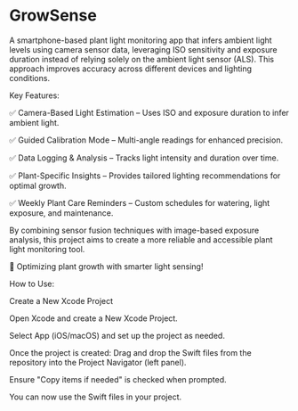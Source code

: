 # GrowSense
A smartphone-based plant light monitoring app that infers ambient light levels using camera sensor data, leveraging ISO sensitivity and exposure duration instead of relying solely on the ambient light sensor (ALS). This approach improves accuracy across different devices and lighting conditions.

Key Features:

✅ Camera-Based Light Estimation – Uses ISO and exposure duration to infer ambient light.

✅ Guided Calibration Mode – Multi-angle readings for enhanced precision.

✅ Data Logging & Analysis – Tracks light intensity and duration over time.

✅ Plant-Specific Insights – Provides tailored lighting recommendations for optimal growth.

✅ Weekly Plant Care Reminders – Custom schedules for watering, light exposure, and maintenance.


By combining sensor fusion techniques with image-based exposure analysis, this project aims to create a more reliable and accessible plant light monitoring tool.

🌿 Optimizing plant growth with smarter light sensing!

How to Use:

Create a New Xcode Project

Open Xcode and create a New Xcode Project.

Select App (iOS/macOS) and set up the project as needed.

Once the project is created:
Drag and drop the Swift files from the repository into the Project Navigator (left panel).

Ensure "Copy items if needed" is checked when prompted.

You can now use the Swift files in your project.
